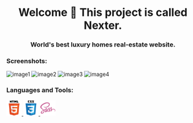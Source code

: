 <h1 align="center">Welcome 👋 This project is called Nexter.</h1>
<h3 align="center">World's best luxury homes real-estate website.</h3>

<h3 align="left">Screenshots:</h3>
<img src="https://drive.google.com/uc?id=1WN_0v2U1DbuSTmbTsel19254CD_me_BB" alt="image1" width="500">
<img src="https://drive.google.com/uc?id=1h86PS1_lSMW7UEGbb7T7hbCH48pXygwK" alt="image2" width="500">
<img src="https://drive.google.com/uc?id=1r2GRyWLD2g8m5Mn0BwwfRGDL310o36k9" alt="image3" width="500">
<img src="https://drive.google.com/uc?id=1ijDCB2FS1EAxMw8XydlNa9zHMcfkgRh_" alt="image4" width="500">

<h3 align="left">Languages and Tools:</h3>
<p align="left">
<a href="https://www.w3.org/html/" target="_blank" rel="noreferrer"> 
    <img src="https://raw.githubusercontent.com/devicons/devicon/master/icons/html5/html5-original-wordmark.svg" alt="html5" width="40" height="40"/> 
</a>

<a href="https://www.w3schools.com/css/" target="_blank" rel="noreferrer">
    <img src="https://raw.githubusercontent.com/devicons/devicon/master/icons/css3/css3-original-wordmark.svg" alt="css3" width="40" height="40"/>
</a>

<a href="https://sass-lang.com" target="_blank" rel="noreferrer"> 
    <img src="https://raw.githubusercontent.com/devicons/devicon/master/icons/sass/sass-original.svg" alt="sass" width="40" height="40"/> 
</a> 
</p>

